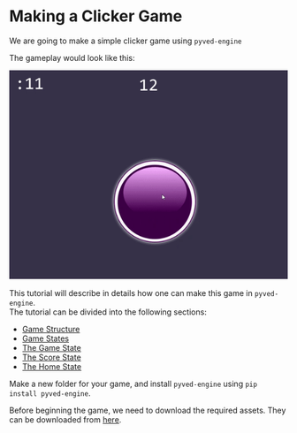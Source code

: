 # Making a Clicker Game

We are going to make a simple clicker game using `pyved-engine`

The gameplay would look like this:
<div align="center">

![gif1.gif](..%2Fscreenshots%2Fgif1.gif)
</div>

This tutorial will describe in details how one can make this game in `pyved-engine`.<br>
The tutorial can be divided into the following sections:

- [Game Structure](game-structure.md)
- [Game States](game%20states.md)
- [The Game State](game%20state.md)
- [The Score State](score%20state.md)
- [The Home State](home%20state.md)

Make a new folder for your game, and install `pyved-engine` using `pip install pyved-engine`.


Before beginning the game, we need to download the required assets.
They can be downloaded from [here](../assets.zip).